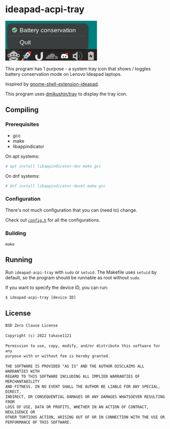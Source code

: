 # ideapad-acpi-tray

![screenshot][3]

This program has 1 purpose - a system tray icon that shows / toggles battery conservation mode on Lenovo Ideapad laptops.

Inspired by [gnome-shell-extension-ideapad][1].

This program uses [dmikushin/tray][2] to display the tray icon.

## Compiling

### Prerequisites

- gcc
- make
- libappindicator

On apt systems:
```sh
# apt install libappindicator-dev make gcc
```

On dnf systems:
```sh
# dnf install libappindicator-devel make gcc
```

### Configuration

There's not much configuration that you can (need to) change.

Check out [`config.h`][4] for all the configurations.

### Building
```
make
```

## Running

Run `ideapad-acpi-tray` with `sudo` or `setuid`.
The Makefile uses `setuid` by default, so the program should be runnable as root without `sudo`.

If you want to specify the device ID, you can run:
```sh
$ ideapad-acpi-tray [device ID]
```

## License

```
BSD Zero Clause License

Copyright (c) 2022 takase1121

Permission to use, copy, modify, and/or distribute this software for any
purpose with or without fee is hereby granted.

THE SOFTWARE IS PROVIDED "AS IS" AND THE AUTHOR DISCLAIMS ALL WARRANTIES WITH
REGARD TO THIS SOFTWARE INCLUDING ALL IMPLIED WARRANTIES OF MERCHANTABILITY
AND FITNESS. IN NO EVENT SHALL THE AUTHOR BE LIABLE FOR ANY SPECIAL, DIRECT,
INDIRECT, OR CONSEQUENTIAL DAMAGES OR ANY DAMAGES WHATSOEVER RESULTING FROM
LOSS OF USE, DATA OR PROFITS, WHETHER IN AN ACTION OF CONTRACT, NEGLIGENCE OR
OTHER TORTIOUS ACTION, ARISING OUT OF OR IN CONNECTION WITH THE USE OR
PERFORMANCE OF THIS SOFTWARE.
```


[1]: https://github.com/laurento/gnome-shell-extension-ideapad
[2]: https://github.com/dmikushin/tray
[3]: screenshot.png
[4]: config.h
